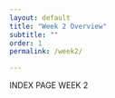 ```yaml
---
layout: default
title: "Week 2 Overview"
subtitle: ""
order: 1
permalink: /week2/

---
```


INDEX PAGE WEEK 2
